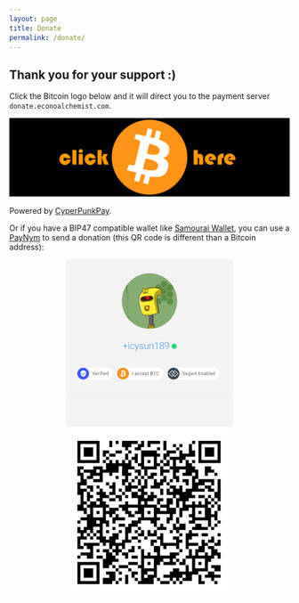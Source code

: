 ```yaml
---
layout: page
title: Donate
permalink: /donate/
---
```


## Thank you for your support :)
Click the Bitcoin logo below and it will direct you to the payment server `donate.econoalchemist.com`. 

[![Bitcoin](/assets/Bitcoin4.png)](https://donate.econoalchemist.com/ "Bitcoin")

Powered by [CyperPunkPay](https://cypherpunkpay.org/).

Or if you have a BIP47 compatible wallet like [Samourai Wallet](https://samouraiwallet.com/download), you can use a [PayNym](https://paynym.is/+icysun189) to send a donation (this QR code is different than a Bitcoin address):

<p align="center">
<img src="/assets/PayNym2_1.png">
<img src="/assets/icysun189QRcode1.png">
 </p>

